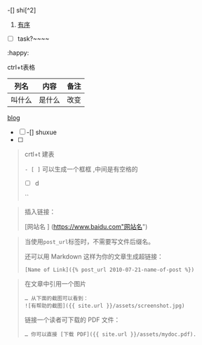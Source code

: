 -[] shi[^2]

1. <u>有序</u>

-[ ] task?~~~~

:happy:

ctrl+t表格

| 列名   | 内容   | 备注 |
| ------ | ------ | ---- |
| 叫什么 | 是什么 | 改变 |

[blog](tag_word)

- [ ] -[] shuxue 
- [ ] 

> crtl+t  建表
>
> `- [ ]` 可以生成一个框框 ,中间是有空格的
>
> - [ ] d
>
> ``
>
>  

> 插入链接：
>
> [网站名 ] (https://www.baidu.com"网站名")



> 当使用`post_url`标签时，不需要写文件后缀名。  
>
> 还可以用 Markdown 这样为你的文章生成超链接：  
>
> ```
> [Name of Link]({% post_url 2010-07-21-name-of-post %})
> ```

> 在文章中引用一个图片  
>
> ```
> … 从下面的截图可以看到：
> ![有帮助的截图]({{ site.url }}/assets/screenshot.jpg)
> ```
>
>   链接一个读者可下载的 PDF 文件：  
>
> ```
> … 你可以直接 [下载 PDF]({{ site.url }}/assets/mydoc.pdf).
> ```













